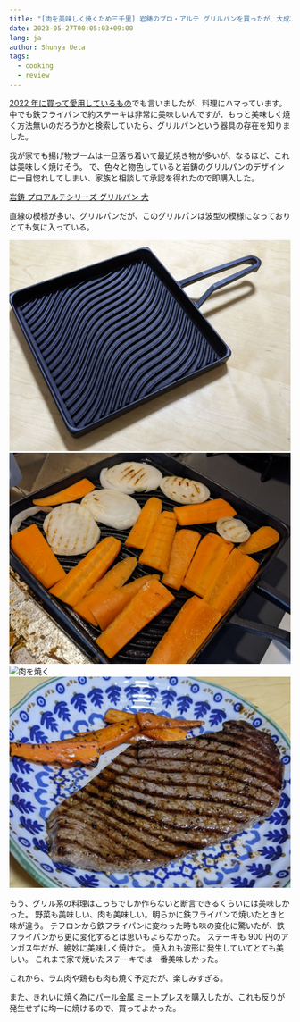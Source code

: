 ```yaml
---
title: "[肉を美味しく焼くため三千里] 岩鋳のプロ・アルテ グリルパンを買ったが、大成功"
date: 2023-05-27T00:05:03+09:00
lang: ja
author: Shunya Ueta
tags:
  - cooking
  - review
---
```


[2022 年に買って愛用しているもの](/posts/2023-01-03-2213)でも言いましたが、料理にハマっています。
中でも鉄フライパンで約ステーキは非常に美味しいんですが、もっと美味しく焼く方法無いのだろうかと検索していたら、グリルパンという器具の存在を知りました。

我が家でも揚げ物ブームは一旦落ち着いて最近焼き物が多いが、なるほど、これは美味しく焼けそう。
で、色々と物色していると岩鋳のグリルパンのデザインに一目惚れしてしまい、家族と相談して承認を得れたので即購入した。

[岩鋳 プロアルテシリーズ グリルパン 大](https://amzn.to/42eZrW1)

直線の模様が多い、グリルパンだが、このグリルパンは波型の模様になっておりとても気に入っている。

![岩鋳 プロアルテシリーズ グリルパン 大](/posts/2023-05-27-0005/images/1.jpg)
![野菜を焼く](/posts/2023-05-27-0005/images/2.jpg)
![肉を焼く](/posts/2023-05-27-0005/images/3.jpg)
![最高のステーキ](/posts/2023-05-27-0005/images/4.jpg)

もう、グリル系の料理はこっちでしか作らないと断言できるくらいには美味しかった。
野菜も美味しい、肉も美味しい。明らかに鉄フライパンで焼いたときと味が違う。
テフロンから鉄フライパンに変わった時も味の変化に驚いたが、鉄フライパンから更に変化するとは思いもよらなかった。
ステーキも 900 円のアンガス牛だが、絶妙に美味しく焼けた。
焼入れも波形に発生していてとても美しい。
これまで家で焼いたステーキでは一番美味しかった。

これから、ラム肉や鶏もも肉も焼く予定だが、楽しみすぎる。

また、きれいに焼く為に[パール金属 ミートプレス](https://amzn.to/3MZmpMC)を購入したが、これも反りが発生せずに均一に焼けるので、買ってよかった。
